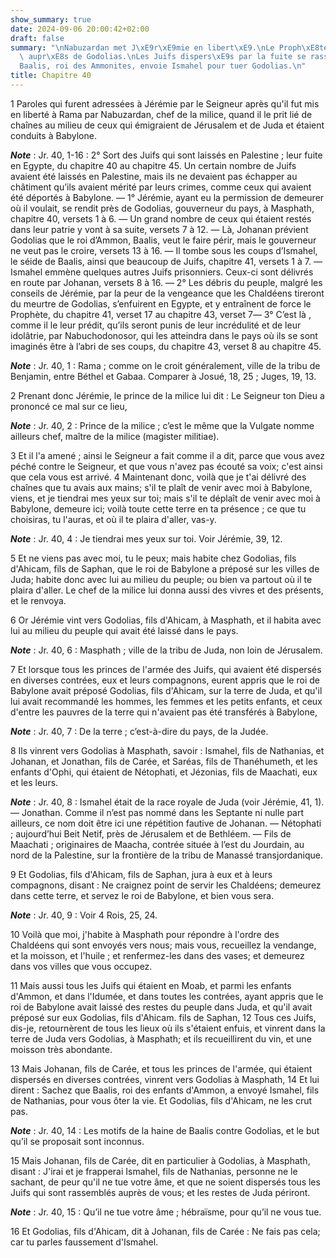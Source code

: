 ```yaml
---
show_summary: true
date: 2024-09-06 20:00:42+02:00
draft: false
summary: "\nNabuzardan met J\xE9r\xE9mie en libert\xE9.\nLe Proph\xE8te se retire\
  \ aupr\xE8s de Godolias.\nLes Juifs dispers\xE9s par la fuite se rassemblent.\n\
  Baalis, roi des Ammonites, envoie Ismahel pour tuer Godolias.\n"
title: Chapitre 40
---
```





1 Paroles qui furent adressées à Jérémie par le Seigneur après qu'il fut mis en liberté à Rama par Nabuzardan, chef de la milice, quand il le prit lié de chaînes au milieu de ceux qui émigraient de Jérusalem et de Juda et étaient conduits à Babylone.

***Note*** :  Jr. 40, 1-16 : 2° Sort des Juifs qui sont laissés en Palestine ; leur fuite en Egypte, du chapitre 40 au chapitre 45. Un certain nombre de Juifs avaient été laissés en Palestine, mais ils ne devaient pas échapper au châtiment qu’ils avaient mérité par leurs crimes, comme ceux qui avaient été déportés à Babylone. ― 1° Jérémie, ayant eu la permission de demeurer où il voulait, se rendit près de Godolias, gouverneur du pays, à Masphath, chapitre 40, versets 1 à 6. ― Un grand nombre de ceux qui étaient restés dans leur patrie y vont à sa suite, versets 7 à 12. ― Là, Johanan prévient Godolias que le roi d’Ammon, Baalis, veut le faire périr, mais le gouverneur ne veut pas le croire, versets 13 à 16. ― Il tombe sous les coups d’Ismahel, le séide de Baalis, ainsi que beaucoup de Juifs, chapitre 41, versets 1 à 7. ― Ismahel emmène quelques autres Juifs prisonniers. Ceux-ci sont délivrés en route par Johanan, versets 8 à 16. ― 2° Les débris du peuple, malgré les conseils de Jérémie, par la peur de la vengeance que
les Chaldéens tireront du meurtre de Godolias, s’enfuirent en Egypte, et y entraînent de force le Prophète, du chapitre 41, verset 17 au chapitre 43, verset 7― 3° C’est là , comme il le leur prédit, qu’ils seront punis de leur incrédulité et de leur idolâtrie, par Nabuchodonosor, qui les atteindra dans le pays où ils se sont imaginés être à l’abri de ses coups, du chapitre 43, verset 8 au chapitre 45.

***Note*** :  Jr. 40, 1 : Rama ; comme on le croit généralement, ville de la tribu de Benjamin, entre Béthel et Gabaa. Comparer à Josué, 18, 25 ; Juges, 19, 13.


2 Prenant donc Jérémie, le prince de la milice lui dit : Le Seigneur ton Dieu a prononcé ce mal sur ce lieu,

***Note*** :  Jr. 40, 2 : Prince de la milice ; c’est le même que la Vulgate nomme ailleurs chef, maître de la milice (magister militiae).

3 Et il l'a amené ; ainsi le Seigneur a fait comme il a dit, parce que vous avez péché contre le Seigneur, et que vous n'avez pas écouté sa voix; c'est ainsi que cela vous est arrivé. 4 Maintenant donc, voilà que je t'ai délivré des chaînes que tu avais aux mains; s'il te plaît de venir avec moi à Babylone, viens, et je tiendrai mes yeux sur toi; mais s'il te déplaît de venir avec moi à Babylone, demeure ici; voilà toute cette terre en ta présence ; ce que tu choisiras, tu l'auras, et où il te plaira d'aller, vas-y.

***Note*** :  Jr. 40, 4 : Je tiendrai mes yeux sur toi. Voir Jérémie, 39, 12.

5 Et ne viens pas avec moi, tu le peux; mais habite chez Godolias, fils d'Ahicam, fils de Saphan, que le roi de Babylone a préposé sur les villes de Juda; habite donc avec lui au milieu du peuple; ou bien va partout où il te plaira d'aller. Le chef de la milice lui donna aussi des vivres et des présents, et le renvoya.


6 Or Jérémie vint vers Godolias, fils d'Ahicam, à Masphath, et il habita avec lui au milieu du peuple qui avait été laissé dans le pays.

***Note*** :  Jr. 40, 6 : Masphath ; ville de la tribu de Juda, non loin de Jérusalem.


7 Et lorsque tous les princes de l'armée des Juifs, qui avaient été dispersés en diverses contrées, eux et leurs compagnons, eurent appris que le roi de Babylone avait préposé Godolias, fils d'Ahicam, sur la terre de Juda, et qu'il lui avait recommandé les hommes, les femmes et les petits enfants, et ceux d'entre les pauvres de la terre qui n'avaient pas été transférés à Babylone,

***Note*** :  Jr. 40, 7 : De la terre ; c’est-à-dire du pays, de la Judée.

8 Ils vinrent vers Godolias à Masphath, savoir : Ismahel, fils de Nathanias, et Johanan, et Jonathan, fils de Carée, et Saréas, fils de Thanéhumeth, et les enfants d'Ophi, qui étaient de Nétophati, et Jézonias, fils de Maachati, eux et les leurs.

***Note*** :  Jr. 40, 8 : Ismahel était de la race royale de Juda (voir Jérémie, 41, 1). ― Jonathan. Comme il n’est pas nommé dans les Septante ni nulle part ailleurs, ce nom doit être ici une répétition fautive de Johanan. ― Nétophati ; aujourd’hui Beit Netif, près de Jérusalem et de Bethléem. ― Fils de Maachati ; originaires de Maacha, contrée située à l’est du Jourdain, au nord de la Palestine, sur la frontière de la tribu de Manassé transjordanique.

9 Et Godolias, fils d'Ahicam, fils de Saphan, jura à eux et à leurs compagnons, disant : Ne craignez point de servir les Chaldéens; demeurez dans cette terre, et servez le roi de Babylone, et bien vous sera.

***Note*** :  Jr. 40, 9 : Voir 4 Rois, 25, 24.

10 Voilà que moi, j'habite à Masphath pour répondre à l'ordre des Chaldéens qui sont envoyés vers nous; mais vous, recueillez la vendange, et la moisson, et l'huile ; et renfermez-les dans des vases; et demeurez dans vos villes que vous occupez.


11 Mais aussi tous les Juifs qui étaient en Moab, et parmi les enfants d'Ammon, et dans l'Idumée, et dans toutes les contrées, ayant appris que le roi de Babylone avait laissé des restes du peuple dans Juda, et qu'il avait préposé sur eux Godolias, fils d'Ahicam. fils de Saphan, 12 Tous ces Juifs, dis-je, retournèrent de tous les lieux où ils s'étaient enfuis, et vinrent dans la terre de Juda vers Godolias, à Masphath; et ils recueillirent du vin, et une moisson très abondante.


13 Mais Johanan, fils de Carée, et tous les princes de l'armée, qui étaient dispersés en diverses contrées, vinrent vers Godolias à Masphath, 14 Et lui dirent : Sachez que Baalis, roi des enfants d'Ammon, a envoyé Ismahel, fils de Nathanias, pour vous ôter la vie. Et Godolias, fils d'Ahicam, ne les crut pas.

***Note*** :  Jr. 40, 14 : Les motifs de la haine de Baalis contre Godolias, et le but qu’il se proposait sont inconnus.

15 Mais Johanan, fils de Carée, dit en particulier à Godolias, à Masphath, disant : J'irai et je frapperai Ismahel, fils de Nathanias, personne ne le sachant, de peur qu'il ne tue votre âme, et que ne soient dispersés tous les Juifs qui sont rassemblés auprès de vous; et les restes de Juda périront.

***Note*** :  Jr. 40, 15 : Qu’il ne tue votre âme ; hébraïsme, pour qu’il ne vous tue.

16 Et Godolias, fils d'Ahicam, dit à Johanan, fils de Carée : Ne fais pas cela; car tu parles faussement d'Ismahel.

